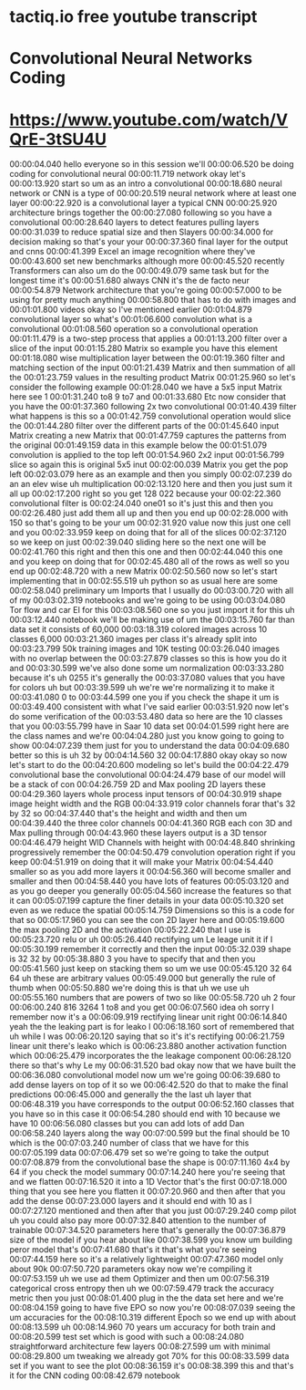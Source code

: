 # tactiq.io free youtube transcript
# Convolutional Neural Networks Coding
# https://www.youtube.com/watch/VQrE-3tSU4U

00:00:04.040 hello everyone so in this session we'll
00:00:06.520 be doing coding for convolutional neural
00:00:11.719 network okay let's
00:00:13.920 start so um as an intro a convolutional
00:00:18.680 neural network or CNN is a type of
00:00:20.519 neural network where at least one layer
00:00:22.920 is a convolutional layer a typical CNN
00:00:25.920 architecture brings together the
00:00:27.080 following so you have a convolutional
00:00:28.640 layers to detect features pulling layers
00:00:31.039 to reduce spatial size and then Slayers
00:00:34.000 for decision making so that's your your
00:00:37.360 final layer for the output and cnns
00:00:41.399 Excel an image recognition where they've
00:00:43.600 set new benchmarks although more
00:00:45.520 recently Transformers can also um do the
00:00:49.079 same task but for the longest time it's
00:00:51.680 always CNN it's the de facto neur
00:00:54.879 Network architecture that you're going
00:00:57.000 to be using for pretty much anything
00:00:58.800 that has to do with images and
00:01:01.800 videos okay so I've mentioned earlier
00:01:04.879 convolutional layer so what's
00:01:06.600 convolution what is a convolutional
00:01:08.560 operation so a convolutional operation
00:01:11.479 is a two-step process that applies a
00:01:13.200 filter over a slice of the input
00:01:15.280 Matrix so example you have this element
00:01:18.080 wise multiplication layer between the
00:01:19.360 filter and matching section of the input
00:01:21.439 Matrix and then summation of all the
00:01:23.759 values in the resulting product Matrix
00:01:25.960 so let's consider the following example
00:01:28.040 we have a 5x5 input Matrix here see 1
00:01:31.240 to8 9 to7 and
00:01:33.680 Etc now consider that you have the
00:01:37.360 following 2x two convolutional
00:01:40.439 filter what happens is this so a
00:01:42.759 convolutional operation would slice the
00:01:44.280 filter over the different parts of the
00:01:45.640 input Matrix creating a new Matrix that
00:01:47.759 captures the patterns from the original
00:01:49.159 data in this example below the
00:01:51.079 convolution is applied to the top left
00:01:54.960 2x2 input
00:01:56.799 slice so again this is original 5x5 inut
00:02:00.039 Matrix you get the pop left
00:02:03.079 here as an example and then you simply
00:02:07.239 do an an elev wise uh multiplication
00:02:13.120 here and then you just sum it all up
00:02:17.200 right so you get 128 022 because your
00:02:22.360 convolutional filter is
00:02:24.040 one01 so it's just this and then you
00:02:26.480 just add them all up and then you end up
00:02:28.000 with 150 so that's going to be your um
00:02:31.920 value now this just one cell and you
00:02:33.959 keep on doing that for all of the slices
00:02:37.120 so we keep on just
00:02:39.040 sliding here so the next one will be
00:02:41.760 this right and then this one and then
00:02:44.040 this one and you keep on doing that for
00:02:45.480 all of the rows as well so you end up
00:02:48.720 with a new Matrix
00:02:50.560 now so let's start implementing that in
00:02:55.519 uh python so as usual here are some
00:02:58.040 preliminary um Imports that I usually do
00:03:00.720 with all of my
00:03:02.319 notebooks and we're going to be using
00:03:04.080 Tor flow and car EI for this
00:03:08.560 one so you just import it for this uh
00:03:12.440 notebook we'll be making use of um the
00:03:15.760 far than data set it consists of 60,000
00:03:18.319 colored images across 10 classes 6,000
00:03:21.360 images per class it's already split into
00:03:23.799 50k training images and 10K testing
00:03:26.040 images with no overlap between the
00:03:27.879 classes so this is how you do it and
00:03:30.599 we've also done some um normalization
00:03:33.280 because it's uh 0255 it's generally the
00:03:37.080 values that you have for colors uh but
00:03:39.599 uh we're we're normalizing it to make it
00:03:41.080 0 to
00:03:44.599 one you if you check the shape it um is
00:03:49.400 consistent with what I've said earlier
00:03:51.920 now let's do some verification of the
00:03:53.480 data so here are the 10 classes that you
00:03:55.799 have in Saar 10 data set
00:04:01.599 right here are the class names and we're
00:04:04.280 just you know going to going to show
00:04:07.239 them just for you to understand the data
00:04:09.680 better so this is uh 32 by
00:04:14.560 32
00:04:17.880 okay okay so now let's start to do the
00:04:20.600 modeling so let's build the
00:04:22.479 convolutional base the convolutional
00:04:24.479 base of our model will be a stack of con
00:04:26.759 2D and Max pooling 2D layers these
00:04:29.360 layers whole process input tensors of
00:04:30.919 shape image height width and the RGB
00:04:33.919 color channels forar that's 32 by 32 so
00:04:37.440 that's the height and width and then um
00:04:39.440 the three color channels
00:04:41.360 RGB each con 3D and Max pulling through
00:04:43.960 these layers output is a 3D tensor
00:04:46.479 height WID Channels with height with
00:04:48.840 shrinking progressively remember the
00:04:50.479 convolution operation right if you keep
00:04:51.919 on doing that it will make your Matrix
00:04:54.440 smaller so as you add more layers it
00:04:56.360 will become smaller and smaller and then
00:04:58.440 you have lots of features
00:05:03.120 and as you go deeper you generally
00:05:04.560 increase the features so that it can
00:05:07.199 capture the finer details in your data
00:05:10.320 set even as we reduce the spatial
00:05:14.759 Dimensions so this is a code for that so
00:05:17.960 you can see the con 2D layer here and
00:05:19.600 the max pooling 2D and the activation
00:05:22.240 that I use is
00:05:23.720 relu or uh
00:05:26.440 rectifying um Le leage unit it if I
00:05:30.199 remember it correctly and then the input
00:05:32.039 shape is 32 32 by
00:05:38.880 3 you have to specify that and then you
00:05:41.560 just keep on stacking them so um we use
00:05:45.120 32 64 64 uh these are arbitrary values
00:05:49.000 but generally the rule of thumb when
00:05:50.880 we're doing this is that uh we use uh
00:05:55.160 numbers that are powers of two so like
00:05:58.720 uh 2 four
00:06:00.240 816 3264 1 to8 and you get
00:06:07.560 idea oh sorry I remember now it's a
00:06:09.919 rectifying linear unit right
00:06:14.840 yeah the the leaking part is for leako I
00:06:18.160 sort of remembered that uh while I was
00:06:20.120 saying that so it's it's rectifying
00:06:21.759 linear unit there's leako which is
00:06:23.880 another activation function which
00:06:25.479 incorporates the the leakage component
00:06:28.120 there so that's why Le my
00:06:31.520 bad okay now that we have built the
00:06:36.080 convolutional model now um we're going
00:06:39.680 to add dense layers on top of it so we
00:06:42.520 do that to make the final predictions
00:06:45.000 and generally the the last uh layer that
00:06:48.319 you have corresponds to the output
00:06:52.160 classes that you have so in this case it
00:06:54.280 should end with 10 because we have 10
00:06:56.080 classes but you can add lots of add Dan
00:06:58.240 layers along the way
00:07:00.599 but the final should be 10 which is the
00:07:03.240 number of class that we have for this
00:07:05.199 data
00:07:06.479 set so we're going to take the output
00:07:08.879 from the convolutional base the shape is
00:07:11.160 4x4 by 64 if you check the model summary
00:07:14.240 here you're seeing that and we flatten
00:07:16.520 it into a 1D Vector that's the first
00:07:18.000 thing that you see here you flatten it
00:07:20.960 and then after that you add the dense
00:07:23.000 layers and it should end with 10 as I
00:07:27.120 mentioned and then after that you just
00:07:29.240 comp pilot uh you could also pay more
00:07:32.840 attention to the number of trainable
00:07:34.520 parameters here that's generally the
00:07:36.879 size of the model if you hear about like
00:07:38.599 you know um building peror model that's
00:07:41.680 that's it that's what you're seeing
00:07:44.159 here so it's a relatively lightweight
00:07:47.360 model only about 90k
00:07:50.720 parameters okay now we're compiling it
00:07:53.159 uh we use ad them Optimizer and then um
00:07:56.319 categorical cross entropy then uh we
00:07:59.479 track the accuracy metric then you just
00:08:01.400 plug in the the data set here and we're
00:08:04.159 going to have five EPO so now you're
00:08:07.039 seeing the um accuracies for the
00:08:10.319 different Epoch so we end up with about
00:08:13.599 uh
00:08:14.960 70 years um accuracy for both train and
00:08:20.599 test set which is good with such a
00:08:24.080 straightforward architecture few layers
00:08:27.599 um with minimal
00:08:29.800 um tweaking we already got 70% for this
00:08:33.599 data set if you want to see the plot
00:08:36.159 it's
00:08:38.399 this and that's it for the CNN coding
00:08:42.679 notebook
